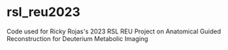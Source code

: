 # rsl_reu2023
Code used for Ricky Rojas's 2023 RSL REU Project on Anatomical Guided Reconstruction for Deuterium Metabolic Imaging
